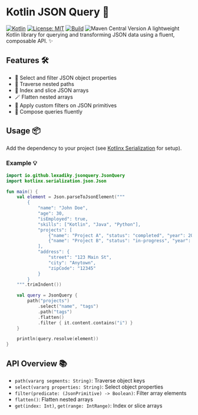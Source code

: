 # Kotlin JSON Query 🚀

[![Kotlin](https://img.shields.io/badge/kotlin-2.1.20-blue.svg)](https://kotlinlang.org/)
[![License: MIT](https://img.shields.io/badge/License-MIT-yellow.svg)](LICENSE)
[![Build](https://img.shields.io/github/actions/workflow/status/lexa-diky/json-query-kt/gradle.yml?branch=main)](https://github.com/lexa-diky/json-query-kt/actions)
![Maven Central Version](https://img.shields.io/maven-central/v/io.github.lexa-diky/json-query)
A lightweight Kotlin library for querying and transforming JSON data using a fluent, composable API. ✨

## Features 🛠️

- 🔎 Select and filter JSON object properties
- 🧭 Traverse nested paths
- 🔢 Index and slice JSON arrays
- 🪄 Flatten nested arrays
- 🧪 Apply custom filters on JSON primitives
- 🧩 Compose queries fluently

## Usage 📦

Add the dependency to your project (see [Kotlinx Serialization](https://github.com/Kotlin/kotlinx.serialization) for setup).

### Example 💡

```kotlin
import io.github.lexadiky.jsonquery.JsonQuery
import kotlinx.serialization.json.Json

fun main() {
    val element = Json.parseToJsonElement("""
        {
            "name": "John Doe",
            "age": 30,
            "isEmployed": true,
            "skills": ["Kotlin", "Java", "Python"],
            "projects": [
                {"name": "Project A", "status": "completed", "year": 2021, "tags": ["backend", "api", "ui"]},
                {"name": "Project B", "status": "in-progress", "year": 2022}
            ],
            "address": {
                "street": "123 Main St",
                "city": "Anytown",
                "zipCode": "12345"
            }
        }
    """.trimIndent())

    val query = JsonQuery {
        path("projects")
            .select("name", "tags")
            .path("tags")
            .flatten()
            .filter { it.content.contains("i") }
    }

    println(query.resolve(element))
}
```

## API Overview 📚

- `path(vararg segments: String)`: Traverse object keys
- `select(vararg properties: String)`: Select object properties
- `filter(predicate: (JsonPrimitive) -> Boolean)`: Filter array elements
- `flatten()`: Flatten nested arrays
- `get(index: Int)`, `get(range: IntRange)`: Index or slice arrays
